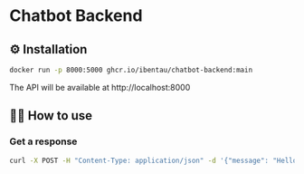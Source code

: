 # Chatbot Backend


## ⚙️ Installation
```bash
docker run -p 8000:5000 ghcr.io/ibentau/chatbot-backend:main
```

The API will be available at http://localhost:8000

## 👩‍💻 How to use

### Get a response

```bash
curl -X POST -H "Content-Type: application/json" -d '{"message": "Hello"}' http://localhost:8000/
```
